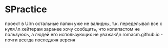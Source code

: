 # SPractice

проект в UI\n
остальные папки уже не валидны, т.к. переделывал все с нуля.\n
хейтерам заранее хочу сообщить, что копипастом не пользуюсь, а людей его использующих не уважаю\n
romacm.github.io - почти всегда последняя версия
